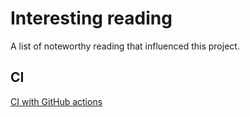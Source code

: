 # Interesting reading
A list of noteworthy reading that influenced this project.

## CI

[CI with GitHub actions](https://kerkour.com/rust-github-actions-ci-cd)